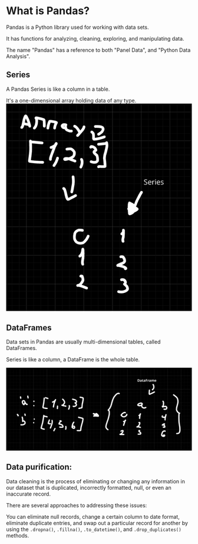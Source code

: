 
# What is Pandas?

Pandas is a Python library used for working with data sets.

It has functions for analyzing, cleaning, exploring, and manipulating data.

The name "Pandas" has a reference to both "Panel Data", and "Python Data Analysis".

## Series

A Pandas Series is like a column in a table.

It's a one-dimensional array holding data of any type.
![Series](../imgs/image.png)

## DataFrames
Data sets in Pandas are usually multi-dimensional tables, called DataFrames.

Series is like a column, a DataFrame is the whole table.

![DataFrame](../imgs/image2.png)

## Data purification:
Data cleaning is the process of eliminating or changing any information in our dataset that is duplicated, incorrectly formatted, null, or even an inaccurate record.

There are several approaches to addressing these issues:

You can eliminate null records, change a certain column to date format, eliminate duplicate entries, and swap out a particular record for another by using the `.dropna()`, `.fillna()`, `.to_datetime()`, and `.drop_duplicates()` methods.
